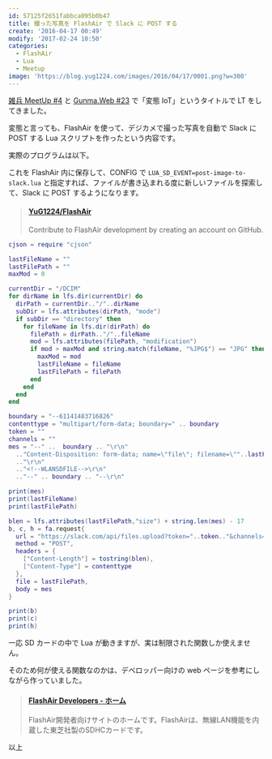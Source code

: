 ```yaml
---
id: 57125f2651fabbca095b0b47
title: 撮った写真を FlashAir で Slack に POST する
create: '2016-04-17 00:49'
modify: '2017-02-24 10:50'
categories:
  - FlashAir
  - Lua
  - Meetup
image: 'https://blog.yug1224.com/images/2016/04/17/0001.png?w=300'
---
```


<script async src="//cdn.embedly.com/widgets/platform.js" charset="UTF-8"></script>

[雑兵 MeetUp #4](http://eventdots.jp/event/582833) と [Gunma.Web #23](https://gunmaweb.doorkeeper.jp/events/40361) で「変態 IoT」というタイトルで LT をしてきました。

変態と言っても、FlashAir を使って、デジカメで撮った写真を自動で Slack に POST する Lua スクリプトを作ったという内容です。

<!-- more -->

<div style="max-width:500px">
<script async class="speakerdeck-embed" data-id="a2213ecb97f440f0880eca8d36f82f70" data-ratio="1.33333333333333" src="//speakerdeck.com/assets/embed.js"></script>
</div>

実際のプログラムは以下。

これを FlashAir 内に保存して、CONFIG で `LUA_SD_EVENT=post-image-to-slack.lua` と指定すれば、ファイルが書き込まれる度に新しいファイルを探索して、Slack に POST するようになります。

<blockquote class="embedly-card" data-card-key="efc9713d77434ae8b88ef22dda0a91e8" data-card-controls="0" data-card-type="article" data-card-align="left"><h4><a href="https://github.com/YuG1224/FlashAir">YuG1224/FlashAir</a></h4><p>Contribute to FlashAir development by creating an account on GitHub.</p></blockquote>

```Lua
cjson = require "cjson"

lastFileName = ""
lastFilePath = ""
maxMod = 0

currentDir = "/DCIM"
for dirName in lfs.dir(currentDir) do
  dirPath = currentDir.."/"..dirName
  subDir = lfs.attributes(dirPath, "mode")
  if subDir == "directory" then
    for fileName in lfs.dir(dirPath) do
      filePath = dirPath.."/"..fileName
      mod = lfs.attributes(filePath, "modification")
      if mod > maxMod and string.match(fileName, "%JPG$") == "JPG" then
        maxMod = mod
        lastFileName = fileName
        lastFilePath = filePath
      end
    end
  end
end

boundary = "--61141483716826"
contenttype = "multipart/form-data; boundary=" .. boundary
token = ""
channels = ""
mes = "--" ..  boundary .. "\r\n"
  .."Content-Disposition: form-data; name=\"file\"; filename=\""..lastFileName.."\"\r\n"
  .."\r\n"
  .."<!--WLANSDFILE-->\r\n"
  .."--" .. boundary .. "--\r\n"

print(mes)
print(lastFileName)
print(lastFilePath)

blen = lfs.attributes(lastFilePath,"size") + string.len(mes) - 17
b, c, h = fa.request{
  url = "https://slack.com/api/files.upload?token="..token.."&channels="..channels,
  method = "POST",
  headers = {
    ["Content-Length"] = tostring(blen),
    ["Content-Type"] = contenttype
  },
  file = lastFilePath,
  body = mes
}

print(b)
print(c)
print(h)
```

一応 SD カードの中で Lua が動きますが、実は制限された関数しか使えません。

そのため何が使える関数なのかは、デベロッパー向けの web ページを参考にしながら作っていました。

<blockquote class="embedly-card" data-card-key="efc9713d77434ae8b88ef22dda0a91e8" data-card-controls="0" data-card-type="article" data-card-align="left"><h4><a href="https://flashair-developers.com/ja/">FlashAir Developers - ホーム</a></h4><p>FlashAir開発者向けサイトのホームです。FlashAirは、無線LAN機能を内蔵した東芝社製のSDHCカードです。</p></blockquote>

以上
